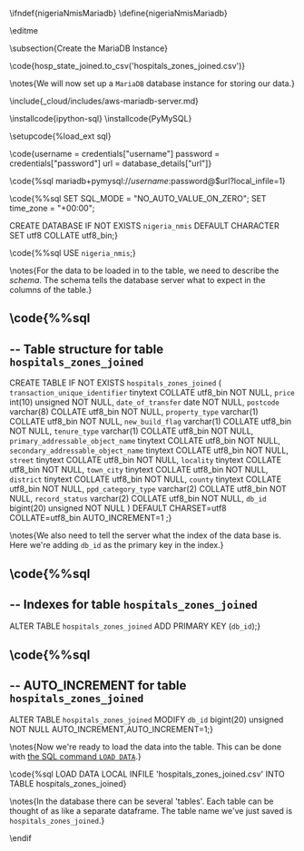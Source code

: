 \ifndef{nigeriaNmisMariadb}
\define{nigeriaNmisMariadb}

\editme


\subsection{Create the MariaDB Instance}

\code{hosp_state_joined.to_csv('hospitals_zones_joined.csv')}

\notes{We will now set up a `MariaDB` database instance for storing our data.}



\include{_cloud/includes/aws-mariadb-server.md}

\installcode{ipython-sql}
\installcode{PyMySQL}

\setupcode{%load_ext sql}

\code{username = credentials["username"]
password = credentials["password"]
url = database_details["url"]}

\code{%sql mariadb+pymysql://$username:$password@$url?local_infile=1}

\code{%%sql
SET SQL_MODE = "NO_AUTO_VALUE_ON_ZERO";
SET time_zone = "+00:00";

CREATE DATABASE IF NOT EXISTS `nigeria_nmis` DEFAULT CHARACTER SET utf8 COLLATE utf8_bin;}

\code{%%sql
USE `nigeria_nmis`;}

\notes{For the data to be loaded in to the table, we need to describe the *schema*. The schema tells the database server what to expect in the columns of the table.}

\code{%%sql
--
-- Table structure for table `hospitals_zones_joined`
--

CREATE TABLE IF NOT EXISTS `hospitals_zones_joined` (
  `transaction_unique_identifier` tinytext COLLATE utf8_bin NOT NULL,
  `price` int(10) unsigned NOT NULL,
  `date_of_transfer` date NOT NULL,
  `postcode` varchar(8) COLLATE utf8_bin NOT NULL,
  `property_type` varchar(1) COLLATE utf8_bin NOT NULL,
  `new_build_flag` varchar(1) COLLATE utf8_bin NOT NULL,
  `tenure_type` varchar(1) COLLATE utf8_bin NOT NULL,
  `primary_addressable_object_name` tinytext COLLATE utf8_bin NOT NULL,
  `secondary_addressable_object_name` tinytext COLLATE utf8_bin NOT NULL,
  `street` tinytext COLLATE utf8_bin NOT NULL,
  `locality` tinytext COLLATE utf8_bin NOT NULL,
  `town_city` tinytext COLLATE utf8_bin NOT NULL,
  `district` tinytext COLLATE utf8_bin NOT NULL,
  `county` tinytext COLLATE utf8_bin NOT NULL,
  `ppd_category_type` varchar(2) COLLATE utf8_bin NOT NULL,
  `record_status` varchar(2) COLLATE utf8_bin NOT NULL,
  `db_id` bigint(20) unsigned NOT NULL
) DEFAULT CHARSET=utf8 COLLATE=utf8_bin AUTO_INCREMENT=1 ;}

\notes{We also need to tell the server what the index of the data base is. Here we're adding `db_id` as the primary key in the index.}

\code{%%sql
--
-- Indexes for table `hospitals_zones_joined`
--
ALTER TABLE `hospitals_zones_joined`
 ADD PRIMARY KEY (`db_id`);}
 
 \code{%%sql
--
-- AUTO_INCREMENT for table `hospitals_zones_joined`
--
ALTER TABLE `hospitals_zones_joined`
MODIFY `db_id` bigint(20) unsigned NOT NULL AUTO_INCREMENT,AUTO_INCREMENT=1;}

\notes{Now we're ready to load the data into the table. This can be done with [the SQL command `LOAD DATA`](https://mariadb.com/kb/en/load-data-infile/).}

\code{%sql LOAD DATA LOCAL INFILE 'hospitals_zones_joined.csv' INTO TABLE hospitals_zones_joined}


\notes{In the database there can be several 'tables'. Each table can be thought of as like a separate dataframe. The table name we've just saved is `hospitals_zones_joined`.}

\endif
